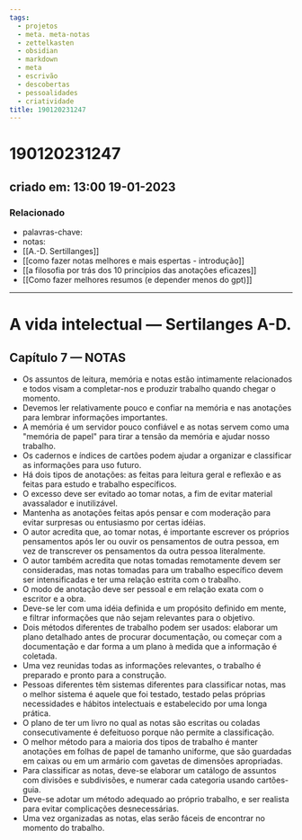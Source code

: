 ```yaml
---
tags:
  - projetos
  - meta. meta-notas
  - zettelkasten
  - obsidian
  - markdown
  - meta
  - escrivão
  - descobertas
  - pessoalidades
  - criatividade
title: 190120231247
---
```

# 190120231247
## criado em: 13:00 19-01-2023

### Relacionado
- palavras-chave: 
- notas: 
- [[A.-D. Sertillanges]]
- [[como fazer notas melhores e mais espertas - introdução]]
- [[a filosofia por trás dos 10 princípios das anotações eficazes]]
- [[Como fazer melhores resumos (e depender menos do gpt)]]
---
# A vida intelectual — Sertilanges A-D.
## Capítulo 7 — NOTAS

- Os assuntos de leitura, memória e notas estão intimamente relacionados e todos visam a completar-nos e produzir trabalho quando chegar o momento.
- Devemos ler relativamente pouco e confiar na memória e nas anotações para lembrar informações importantes.
- A memória é um servidor pouco confiável e as notas servem como uma "memória de papel" para tirar a tensão da memória e ajudar nosso trabalho.
- Os cadernos e índices de cartões podem ajudar a organizar e classificar as informações para uso futuro.
- Há dois tipos de anotações: as feitas para leitura geral e reflexão e as feitas para estudo e trabalho específicos.
- O excesso deve ser evitado ao tomar notas, a fim de evitar material avassalador e inutilizável.
- Mantenha as anotações feitas após pensar e com moderação para evitar surpresas ou entusiasmo por certas idéias.
- O autor acredita que, ao tomar notas, é importante escrever os próprios pensamentos após ler ou ouvir os pensamentos de outra pessoa, em vez de transcrever os pensamentos da outra pessoa literalmente.
- O autor também acredita que notas tomadas remotamente devem ser consideradas, mas notas tomadas para um trabalho específico devem ser intensificadas e ter uma relação estrita com o trabalho.
- O modo de anotação deve ser pessoal e em relação exata com o escritor e a obra.
- Deve-se ler com uma idéia definida e um propósito definido em mente, e filtrar informações que não sejam relevantes para o objetivo.
- Dois métodos diferentes de trabalho podem ser usados: elaborar um plano detalhado antes de procurar documentação, ou começar com a documentação e dar forma a um plano à medida que a informação é coletada.
- Uma vez reunidas todas as informações relevantes, o trabalho é preparado e pronto para a construção.
- Pessoas diferentes têm sistemas diferentes para classificar notas, mas o melhor sistema é aquele que foi testado, testado pelas próprias necessidades e hábitos intelectuais e estabelecido por uma longa prática.
- O plano de ter um livro no qual as notas são escritas ou coladas consecutivamente é defeituoso porque não permite a classificação.
- O melhor método para a maioria dos tipos de trabalho é manter anotações em folhas de papel de tamanho uniforme, que são guardadas em caixas ou em um armário com gavetas de dimensões apropriadas.
- Para classificar as notas, deve-se elaborar um catálogo de assuntos com divisões e subdivisões, e numerar cada categoria usando cartões-guia.
- Deve-se adotar um método adequado ao próprio trabalho, e ser realista para evitar complicações desnecessárias.
- Uma vez organizadas as notas, elas serão fáceis de encontrar no momento do trabalho.


